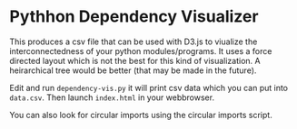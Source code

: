 # Pythhon Dependency Visualizer

This produces a csv file that can be used with D3.js to viualize the
interconnectedness of your python modules/programs. It uses a force
directed layout which is not the best for this kind of visualization.
A heirarchical tree would be better (that may be made in the future).

Edit and run `dependency-vis.py` it will print csv data which you can
put into `data.csv`. Then launch `index.html` in your webbrowser.

You can also look for circular imports using the circular imports
script.
